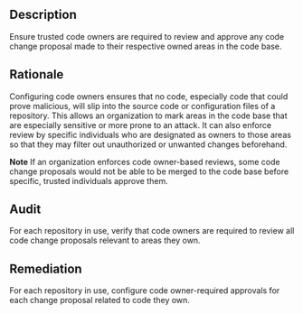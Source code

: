 ## Description

Ensure trusted code owners are required to review and approve any code change proposal made to their respective owned areas in the code base.

## Rationale

Configuring code owners ensures that no code, especially code that could prove malicious, will slip into the source code or configuration files of a repository. This allows an organization to mark areas in the code base that are especially sensitive or more prone to an attack. It can also enforce review by specific individuals who are designated as owners to those areas so that they may filter out unauthorized or unwanted changes beforehand.

**Note** If an organization enforces code owner-based reviews, some code change proposals would not be able to be merged to the code base before specific, trusted individuals approve them.

## Audit

For each repository in use, verify that code owners are required to review all code change proposals relevant to areas they own.

## Remediation

For each repository in use, configure code owner-required approvals for each change proposal related to code they own.
